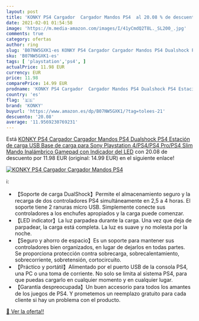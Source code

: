 ```yaml
---
layout: post
title: 'KONKY PS4 Cargador  Cargador Mandos PS4  al 20.08 % de descuento'
date: 2021-02-01 01:54:58
image: 'https://m.media-amazon.com/images/I/41yCmdQ2T8L._SL200_.jpg'
comments: true
category: ofertas
author: ring
slug: 'B07NW5GXK1-es KONKY PS4 Cargador Cargador Mandos PS4 Dualshock PS4...'
sku: 'B07NW5GXK1-es'
tags: [ 'playstation','ps4', ]
actualPrice: 11.98 EUR
currency: EUR
price: 11.98
comparePrice: 14.99 EUR
prodname: 'KONKY PS4 Cargador  Cargador Mandos PS4 Dualshock PS4 Estación de carga USB Base de carga para Sony Playstation 4/PS4/PS4 Pro/PS4 Slim Mando Inalámbrico Gamepad con Indicador del LED'
country: 'es'
flag: '🇪🇸'
brand: 'KONKY'
buyurl: 'https://www.amazon.es/dp/B07NW5GXK1/?tag=tolees-21'
descuento: '20.08'
average: '11.9569230769231'
---
```


Está [KONKY PS4 Cargador  Cargador Mandos PS4 Dualshock PS4 Estación de carga USB Base de carga para Sony Playstation 4/PS4/PS4 Pro/PS4 Slim Mando Inalámbrico Gamepad con Indicador del LED](https://www.amazon.es/dp/B07NW5GXK1/?tag=tolees-21) con 20.08 de descuento por 11.98 EUR (original: 14.99 EUR) en el siguiente enlace!

[![KONKY PS4 Cargador  Cargador Mandos PS4 ](https://m.media-amazon.com/images/I/41yCmdQ2T8L._SL200_.jpg)](https://www.amazon.es/dp/B07NW5GXK1/?tag=tolees-21)

ℹ️:

- 【Soporte de carga DualShock】Permite el almacenamiento seguro y la recarga de dos controladores PS4 simultáneamente en 2,5 a 4 horas. El soporte tiene 2 ranuras micro USB. Simplemente conecte sus controladores a los enchufes apropiados y la carga puede comenzar.
- 【LED indicator】La luz parpadea durante la carga. Una vez que deja de parpadear, la carga está completa. La luz es suave y no molesta por la noche.
- 【Seguro y ahorro de espacio】Es un soporte para mantener sus controladores bien organizados, en lugar de dejarlos en todas partes. Se proporciona protección contra sobrecarga, sobrecalentamiento, sobrecorriente, sobretensión, cortocircuito.
- 【Práctico y portátil】Alimentado por el puerto USB de la consola PS4, una PC o una toma de corriente. No solo se limita al sistema PS4, para que puedas cargarlo en cualquier momento y en cualquier lugar.
- 【Garantía despreocupada】Un buen accesorio para todos los amantes de los juegos de PS4. Y prometemos un reemplazo gratuito para cada cliente si hay un problema con el producto.

[🛒 Ver la oferta!!](https://www.amazon.es/dp/B07NW5GXK1/?tag=tolees-21)
